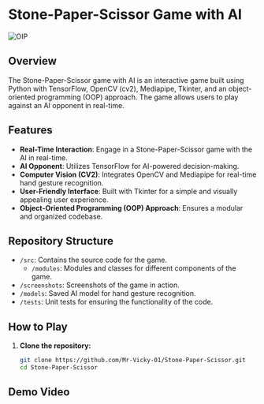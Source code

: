 # Stone-Paper-Scissor Game with AI

![OIP](https://github.com/Mr-Vicky-01/Deplyment-Deep-learining/assets/143078285/75a7010e-f862-4708-9c78-edd3461c2e9f)

## Overview

The Stone-Paper-Scissor game with AI is an interactive game built using Python with TensorFlow, OpenCV (cv2), Mediapipe, Tkinter, and an object-oriented programming (OOP) approach. The game allows users to play against an AI opponent in real-time.

## Features

- **Real-Time Interaction**: Engage in a Stone-Paper-Scissor game with the AI in real-time.
- **AI Opponent**: Utilizes TensorFlow for AI-powered decision-making.
- **Computer Vision (CV2)**: Integrates OpenCV and Mediapipe for real-time hand gesture recognition.
- **User-Friendly Interface**: Built with Tkinter for a simple and visually appealing user experience.
- **Object-Oriented Programming (OOP) Approach**: Ensures a modular and organized codebase.

## Repository Structure

- `/src`: Contains the source code for the game.
  - `/modules`: Modules and classes for different components of the game.
- `/screenshots`: Screenshots of the game in action.
- `/models`: Saved AI model for hand gesture recognition.
- `/tests`: Unit tests for ensuring the functionality of the code.

## How to Play

1. **Clone the repository:**

   ```bash
   git clone https://github.com/Mr-Vicky-01/Stone-Paper-Scissor.git
   cd Stone-Paper-Scissor

## Demo Video
